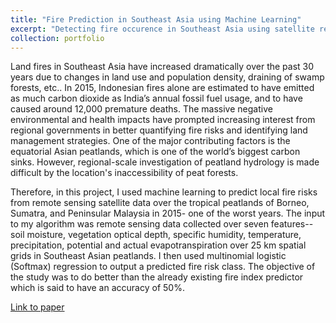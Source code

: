 ```yaml
---
title: "Fire Prediction in Southeast Asia using Machine Learning"
excerpt: "Detecting fire occurence in Southeast Asia using satellite remote sensing and machine learning <br/><img src='/images/firepredsea.png'>"
collection: portfolio
---
```


Land fires in Southeast Asia have increased dramatically over the past 30 years due to changes in land use and population density, draining of swamp forests, etc.. In 2015, Indonesian fires alone are estimated to have emitted as much carbon dioxide as India’s annual fossil fuel usage, and to have caused around 12,000 premature deaths. The massive negative environmental and health impacts have prompted increasing interest from regional governments in better quantifying fire risks and identifying land management strategies. One of the major contributing factors is the equatorial Asian peatlands, which is one of the world’s biggest carbon sinks. However, regional-scale investigation of peatland hydrology is made difficult by the location's inaccessibility of peat forests. 

Therefore, in this project, I used machine learning to predict local fire risks from remote sensing satellite data over the tropical peatlands of Borneo, Sumatra, and Peninsular Malaysia in 2015- one of the worst years. The input to my algorithm was remote sensing data collected over seven features--soil moisture, vegetation optical depth, specific humidity, temperature, precipitation, potential and actual evapotranspiration over 25 km spatial grids in Southeast Asian peatlands. I then used multinomial logistic (Softmax) regression to output a predicted fire risk class. The objective of the study was to do better than the already existing fire index predictor which is said to have an accuracy of 50%. 

[Link to paper](http://cs229.stanford.edu/proj2017/final-reports/5239270.pdf)



